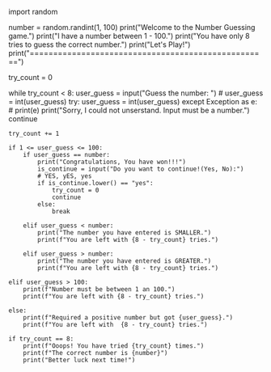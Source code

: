 import random

number = random.randint(1, 100)
print("Welcome to the Number Guessing game.")
print("I have a number between 1 - 100.")
print("You have only 8 tries to guess the correct number.")
print("Let's Play!")
print("===================================================")

try_count = 0

while try_count < 8:
    user_guess = input("Guess the number: ")
    # user_guess = int(user_guess)
    try:
        user_guess = int(user_guess)
    except Exception as e:
        # print(e)
        print("Sorry, I could not unserstand. Input must be a number.")
        continue

    try_count += 1

    if 1 <= user_guess <= 100:
        if user_guess == number:
            print("Congratulations, You have won!!!")
            is_continue = input("Do you want to continue!(Yes, No):")
            # YES, yES, yes
            if is_continue.lower() == "yes":
                try_count = 0
                continue
            else:
                break

        elif user_guess < number:
            print("The number you have entered is SMALLER.")
            print(f"You are left with {8 - try_count} tries.")

        elif user_guess > number:
            print("The number you have entered is GREATER.")
            print(f"You are left with {8 - try_count} tries.")

    elif user_guess > 100:
        print(f"Number must be between 1 an 100.")
        print(f"You are left with {8 - try_count} tries.")

    else:
        print(f"Required a positive number but got {user_guess}.")
        print(f"You are left with  {8 - try_count} tries.")

    if try_count == 8:
        print(f"Ooops! You have tried {try_count} times.")
        print(f"The correct number is {number}")
        print("Better luck next time!")
        
